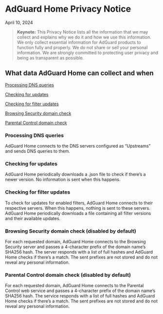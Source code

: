 
# AdGuard Home Privacy Notice

April 10, 2024

> **Keynote:** This Privacy Notice lists all the information that we may collect and explains why we do it and how we use this information. We only collect essential information for AdGuard products to function fully and properly. We do not share or sell your personal information. We are strongly committed to protecting user privacy and being as transparent as possible.

## What data AdGuard Home can collect and when

[Processing DNS queries](#processing-dns-queries)

[Checking for updates](#checking-for-updates)

[Checking for filter updates](#checking-for-filter-updates)

[Browsing Security domain check](#browsing-security-domain-check-disabled-by-default)

[Parental Control domain check](#parental-control-domain-check-disabled-by-default)

### Processing DNS queries

AdGuard Home connects to the DNS servers configured as “Upstreams” and sends DNS queries to them.

### Checking for updates

AdGuard Home periodically downloads a .json file to check if there’s a newer version. No information is sent when this happens.

### Checking for filter updates

To check for updates for enabled filters, AdGuard Home connects to their respective servers. When this happens, nothing is sent to these servers. AdGuard Home periodically downloads a file containing all filter versions and their available updates.

### Browsing Security domain check (disabled by default)

For each requested domain, AdGuard Home connects to the Browsing Security server and passes a 4-character prefix of the domain name’s SHA256 hash. The server responds with a list of full hashes and AdGuard Home checks if there’s a match. The sent prefixes are not stored and do not reveal any personal information.

### Parental Control domain check (disabled by default)

For each requested domain, AdGuard Home connects to the Parental Control web service and passes a 4-character prefix of the domain name’s SHA256 hash. The service responds with a list of full hashes and AdGuard Home checks if there’s a match. The sent prefixes are not stored and do not reveal any personal information.
